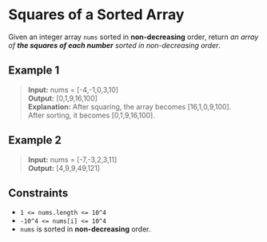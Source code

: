 # Squares of a Sorted Array

Given an integer array `nums` sorted in **non-decreasing** order, return *an array of **the squares of each number** sorted in non-decreasing order*.

## Example 1

> **Input:** nums = [-4,-1,0,3,10]\
> **Output:** [0,1,9,16,100]\
> **Explanation:** After squaring, the array becomes [16,1,0,9,100].\
> After sorting, it becomes [0,1,9,16,100].

## Example 2

> **Input:** nums = [-7,-3,2,3,11]\
> **Output:** [4,9,9,49,121]

## Constraints

- `1 <= nums.length <= 10^4`
- `-10^4 <= nums[i] <= 10^4`
- `nums` is sorted in **non-decreasing** order.
